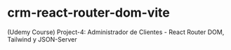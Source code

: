 # crm-react-router-dom-vite
 (Udemy Course) Project-4: Administrador de Clientes - React Router DOM, Tailwind y JSON-Server
